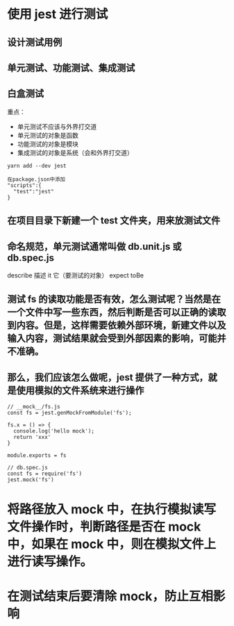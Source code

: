 # 使用 jest 进行测试

## 设计测试用例

## 单元测试、功能测试、集成测试

## 白盒测试

重点：

- 单元测试不应该与外界打交道
- 单元测试的对象是函数
- 功能测试的对象是模块
- 集成测试的对象是系统（会和外界打交道）

```
yarn add --dev jest
```

```
在package.json中添加
"scripts":{
  "test":"jest"
}
```

## 在项目目录下新建一个 test 文件夹，用来放测试文件

## 命名规范，单元测试通常叫做 db.unit.js 或 db.spec.js

describe 描述
it 它（要测试的对象）
expect
toBe

## 测试 fs 的读取功能是否有效，怎么测试呢？当然是在一个文件中写一些东西，然后判断是否可以正确的读取到内容。但是，这样需要依赖外部环境，新建文件以及输入内容，测试结果就会受到外部因素的影响，可能并不准确。

## 那么，我们应该怎么做呢，jest 提供了一种方式，就是使用模拟的文件系统来进行操作

```
// __mock__/fs.js
const fs = jest.genMockFromModule('fs');

fs.x = () => {
  console.log('hello mock');
  return 'xxx'
}

module.exports = fs
```

```
// db.spec.js
const fs = require('fs')
jest.mock('fs')
```

# 将路径放入 mock 中，在执行模拟读写文件操作时，判断路径是否在 mock 中，如果在 mock 中，则在模拟文件上进行读写操作。

# 在测试结束后要清除 mock，防止互相影响

